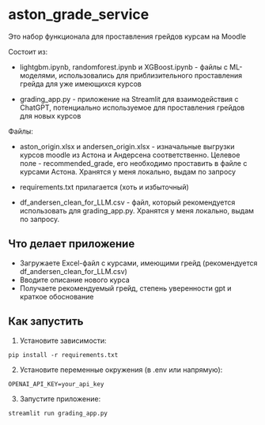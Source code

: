 # aston_grade_service

Это набор функционала для проставления грейдов курсам на Moodle

Состоит из:
- lightgbm.ipynb, randomforest.ipynb и XGBoost.ipynb - файлы с ML-моделями, использовались для приблизительного проставления грейда для уже имеющихся курсов

- grading_app.py - приложение на Streamlit для взаимодействия с ChatGPT, потенциально используемое для проставления грейдов для новых курсов

Файлы:

- aston_origin.xlsx и andersen_origin.xlsx - изначальные выгрузки курсов moodle из Астона и Андерсена соответственно.
Целевое поле - recommended_grade, его необходимо проставить в файле с курсами Астона. Хранятся у меня локально, выдам по запросу 

- requirements.txt прилагается (хоть и избыточный)

- df_andersen_clean_for_LLM.csv - файл, который рекомендуется использовать для grading_app.py. Хранятся у меня локально, выдам по запросу.


## Что делает приложение

- Загружаете Excel-файл c курсами, имеющими грейд (рекомендуется df_andersen_clean_for_LLM.csv)
- Вводите описание нового курса
- Получаете рекомендуемый грейд, степень уверенности gpt и краткое обоснование

## Как запустить

1. Установите зависимости:

```
pip install -r requirements.txt
```

2. Установите переменные окружения (в .env или напрямую):

```
OPENAI_API_KEY=your_api_key
```

3. Запустите приложение:

```
streamlit run grading_app.py
```
